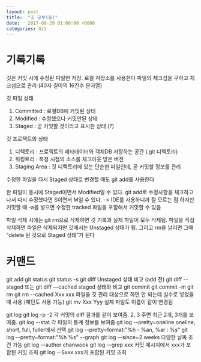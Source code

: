 ```yaml
---
layout: post
title:  "깃 공부(중)"
date:   2017-08-29 01:00:00 +0000
categories: Git
---
```


# 기록기록

깃은 커밋 시에 수정된 파일만 저장. 
로컬 저장소를 사용한다 
파일의 체크섬을 구하고 체크섬으로 관리 (40자 길이의 16진수 문자열)

깃 파일 상태 

1. Committed : 로컬DB에 커밋된 상태 
2. Modified : 수정했으나 커밋안된 상태 
3. Staged : 곧 커밋할 것이라고 표시한 상태 (?) 

깃 프로젝트의 상태

1. 디렉토리 : 프로젝트의 메타데이터와 객체DB 저장하는 공간 (.git 디렉토리) 
2. 워킹트리 : 특정 시점의 소스를 체크아웃 받은 버전 
3. Staging Area : 깃 디렉토리에 있는 단순한 파일인데, 곧 커밋할 정보를 관리 

수정한 파일을 다시 Staged 상태로 변경할 때도 git add를 사용한다 

한 파일이 동시에 Staged이면서 Modified일 수 있다.
git add로 수정사항을 체크하고 나서 다시 수정했다면 S이면서 M일 수 있다. -> IDE를 사용하니까 잘 모르는 점 
하지만 커밋할 때 -a를 넣으면 수정한 tracked 파일을 포함해서 커밋할 수 있음 

파일 삭제 시에는 git rm으로 삭제하면 깃 기록과 실제 파일이 모두 삭제됨.
파일을 직접 삭제하면 파일은 삭제되지만 깃에서는 Unstaged 상태가 됨.
그리고 rm을 날리면 그때 “delete 된 것으로 Staged 상태”가 된다

# 커맨드

git add 
git status
git status -s 
git diff 							Unstaged 상태 비교 (add 전) 
git diff --staged 또는 git diff —cached 	staged 상태와 비교 
git commit
git commit -m 
git rm 
git rm --cached Xxx				xxx 파일을 깃 관리 대상으로 하면 안 되는데 실수로 넣었을 때 사용 (패턴도 사용 가능) 
git mv Xxx Yyy						실제 파일도 이름이 같이 변경됨 

git log 
git log -p -2						각 커밋의 diff 결과를 같이 보여줌. 2, 3 주면 최근 2개, 3개를 보여줌. 
git log --stat						각 파일의 통계 정보를 보여줌 
git log --pretty=oneline				oneline, short, full, fuller에서 선택 
git log --pretty=format:"%h - %an, %ar : %s"
git log --pretty=format:"%h %s" --graph 
git log --since=2.weeks				다양한 날짜 조건 가능 
git log --author chanwook
git log --grep xxx					커밋 메시지에서 xxx가 포함된 커밋 조회 
git log --Sxxx						xxx가 포함된 커밋 조회 
